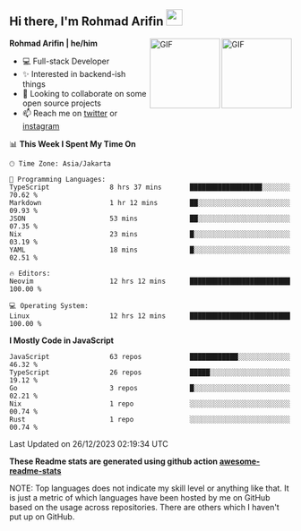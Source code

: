 ## Hi there, I'm Rohmad Arifin <img src="https://github.com/TheDudeThatCode/TheDudeThatCode/blob/master/Assets/Hi.gif" width="29px">

<img align="right" alt="GIF" height="125px" src="https://i.giphy.com/media/LMt9638dO8dftAjtco/200.webp" />
<img align="right" alt="GIF" height="125px" src="https://media3.giphy.com/media/ln7z2eWriiQAllfVcn/200w.webp" />

**Rohmad Arifin | he/him**

- 💻 Full-stack Developer
- ✨ Interested in backend-ish things
- 👯 Looking to collaborate on some open source projects
- 📫 Reach me on [twitter](https://twitter.com/arifinoid) or [instagram](https://instagram.com/arifinoid)

<!--
**arifinoid/arifinoid** is a ✨ _special_ ✨ repository because its `README.md` (this file) appears on your GitHub profile.

Here are some ideas to get you started:

- 🔭 I’m currently working on ...
- 🌱 I’m currently learning ...
- 👯 I’m looking to collaborate on ...
- 🤔 I’m looking for help with ...
- 💬 Ask me about ...
- 📫 How to reach me: ...
- 😄 Pronouns: ...
- ⚡ Fun fact: ...
-->

<!--START_SECTION:waka-->
📊 **This Week I Spent My Time On** 

```text
🕑︎ Time Zone: Asia/Jakarta

💬 Programming Languages: 
TypeScript               8 hrs 37 mins       ██████████████████░░░░░░░   70.62 % 
Markdown                 1 hr 12 mins        ██░░░░░░░░░░░░░░░░░░░░░░░   09.93 % 
JSON                     53 mins             ██░░░░░░░░░░░░░░░░░░░░░░░   07.35 % 
Nix                      23 mins             █░░░░░░░░░░░░░░░░░░░░░░░░   03.19 % 
YAML                     18 mins             █░░░░░░░░░░░░░░░░░░░░░░░░   02.51 % 

🔥 Editors: 
Neovim                   12 hrs 12 mins      █████████████████████████   100.00 % 

💻 Operating System: 
Linux                    12 hrs 12 mins      █████████████████████████   100.00 % 
```

**I Mostly Code in JavaScript** 

```text
JavaScript               63 repos            ████████████░░░░░░░░░░░░░   46.32 % 
TypeScript               26 repos            █████░░░░░░░░░░░░░░░░░░░░   19.12 % 
Go                       3 repos             █░░░░░░░░░░░░░░░░░░░░░░░░   02.21 % 
Nix                      1 repo              ░░░░░░░░░░░░░░░░░░░░░░░░░   00.74 % 
Rust                     1 repo              ░░░░░░░░░░░░░░░░░░░░░░░░░   00.74 % 
```




 Last Updated on 26/12/2023 02:19:34 UTC
<!--END_SECTION:waka-->

**These Readme stats are generated using github action [awesome-readme-stats](https://github.com/anmol098/waka-readme-stats)**

NOTE: Top languages does not indicate my skill level or anything like that. It is just a metric of which languages have been hosted by me on GitHub based on the usage across repositories. There are others which I haven't put up on GitHub.

